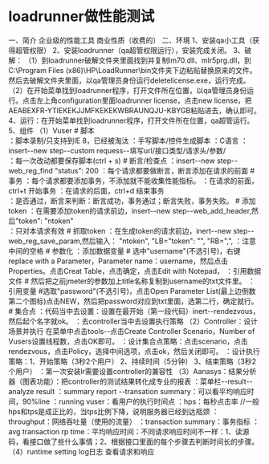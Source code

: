 # loadrunner做性能测试
一、简介
    企业级的性能工具
    商业性质（收费的）
二、环境
1、安装qa小工具（获得超管权限）
2、安装loadrunner（qa超管权限运行），安装完成关闭。
3、破解：
（1）到loadrunner破解文件夹里面找到并复制lm70.dll、mlr5prg.dll，到C:\Program Files (x86)\HP\LoadRunner\bin文件夹下边粘贴替换原来的文件。然后去破解文件夹里面，以qa管理员身份运行deletelicense.exe，运行完成。
（2）在开始菜单找到loadrunner程序，打开文件所在位置，以qa管理员身份运行。点击左上角configuration里面loadrunner license，点击new license，把AEABEXFR-YTIEKEKJJMFKEKEKWBRAUNQJU-KBYGB粘贴进去，确认即可。
4、运行：在开始菜单找到loadrunner程序，打开文件所在位置，qa超管运行。
5、组件
（1）Vuser
     # 脚本       
          ：脚本录制/只支持到IE 8，已经被淘汰
          ：手写脚本/控件生成脚本
          ：C语言
          ：insert--new step--custom requess--填写url/接口类型/请求头/参数/   
          ：每一次改动都要保存脚本(ctrl + s)
     # 断言/检查点
          ：insert--new step--web_reg_find   \"status\": 200
          ：每个请求都要做断言，断言添加在请求的前面
     # 事务
          ：每个请求都要添加事务，不添加就不能收集性能指标。
          ：在请求的前面，ctrl+t 开始事务
          ：在请求的后面，ctrl+d 结束事务  
          ：是否通过，断言来判断：断言成功，事务通过；断言失败，事务失败。
     # 添加token
          ：在需要添加token的请求前边，insert--new step--web_add_header,然后"token": "ntoken"    
          ：只对本请求有效
     # 抓取token
          ：在生成token的请求前边，inert--new step--web_reg_save_param,然后输入：
            "ntoken",
             "LB=\"token\": \"",
	         "RB=\",",
          ：注意中间的空格
     # 参数化
          ：添加数据变量    # 选中"username"(不选引号)，右键replace with a Parameter，Parameter name：username，然后点击Properties。点击Creat Table，点击确定，点击Edit with Notepad，
          ：引用数据文件    # 然后把之前jmeter的参数加上title名称复制到username的txt文件里。
          ：引用变量      #选取"password"(不选引号)，点击Open Parameter List(最上边倒数第二个图标)点击NEW，然后把password对应到txt里面，选第二行，确定就行。
     # 集合点
          ：代码当中去设置：设置在最开始（第一段代码）inert--rendezvous，然后起个名字就ok。
          ：去controller当中去设置执行策略
（2）Controller：设计场景并执行 在菜单中点击tools--点击Create Controller Scenario，Number of Vusers设置线程数，点击OK即可。
          ：设计集合点策略：点击scenario，点击rendezvous，点击Policy，选择中间选项，点击ok，然后关闭即可。
          ：设计执行策略：1、开始策略（3秒2个用户）       2、持续时间（5分钟）        3、结束策略（3秒2个用户）
          ：第一次安装lr需要设置controller的兼容性
（3）Aanasys：结果分析器（图表功能）：把controller的测试结果转化成专业的报表
          ：菜单栏--result--analyze result
          ：summary report --transation summary：可以看平均响应时间，90%line
          ：running vuser：看用户的执行时间点
          ：hps：每秒点击率    //一般hps和tps是成正比的，当tps比例下降，说明服务器已经到达瓶颈
          ：throughput：网络吞吐量（使用的流量）
          ：transaction summary：事务指标
          ：avg transaction rp time：平均响应时间：不同请求响应时间不一样：1、读源码，看接口做了些什么事情；2、根据接口里面的每个步骤去判断时间长的步骤。
（4）runtime setting     log日志    查看请求和响应